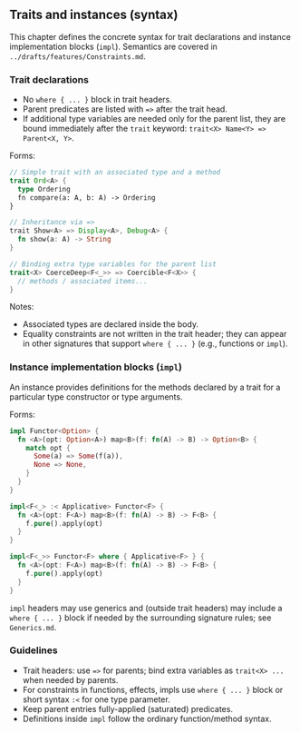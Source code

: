 ## Traits and instances (syntax)

This chapter defines the concrete syntax for trait declarations and instance implementation blocks (`impl`). Semantics are covered in `../drafts/features/Constraints.md`.

### Trait declarations
- No `where { ... }` block in trait headers.
- Parent predicates are listed with `=>` after the trait head.
- If additional type variables are needed only for the parent list, they are bound immediately after the `trait` keyword: `trait<X> Name<Y> => Parent<X, Y>`.

Forms:
```rust
// Simple trait with an associated type and a method
trait Ord<A> {
  type Ordering
  fn compare(a: A, b: A) -> Ordering
}

// Inheritance via =>
trait Show<A> => Display<A>, Debug<A> {
  fn show(a: A) -> String
}

// Binding extra type variables for the parent list
trait<X> CoerceDeep<F<_>> => Coercible<F<X>> {
  // methods / associated items...
}
```

Notes:
- Associated types are declared inside the body.
- Equality constraints are not written in the trait header; they can appear in other signatures that support `where { ... }` (e.g., functions or `impl`).

### Instance implementation blocks (`impl`)
An instance provides definitions for the methods declared by a trait for a particular type constructor or type arguments.

Forms:
```rust
impl Functor<Option> {
  fn <A>(opt: Option<A>) map<B>(f: fn(A) -> B) -> Option<B> {
    match opt {
      Some(a) => Some(f(a)),
      None => None,
    }
  }
}

impl<F<_> :< Applicative> Functor<F> {
  fn <A>(opt: F<A>) map<B>(f: fn(A) -> B) -> F<B> {
    f.pure().apply(opt)
  }
}

impl<F<_>> Functor<F> where { Applicative<F> } {
  fn <A>(opt: F<A>) map<B>(f: fn(A) -> B) -> F<B> {
    f.pure().apply(opt)
  }
}
```

`impl` headers may use generics and (outside trait headers) may include a `where { ... }` block if needed by the surrounding signature rules; see `Generics.md`.

### Guidelines
- Trait headers: use `=>` for parents; bind extra variables as `trait<X> ...` when needed by parents.
- For constraints in functions, effects, impls use `where { ... }` block or short syntax `:<` for one type parameter.
- Keep parent entries fully-applied (saturated) predicates.
- Definitions inside `impl` follow the ordinary function/method syntax.



